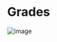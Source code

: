 # Grades
![image](https://github.com/naveeniitk/CS641_ModernCryptoLogy/assets/75326491/5206c374-83be-4fba-8a96-2dce179749f3)
